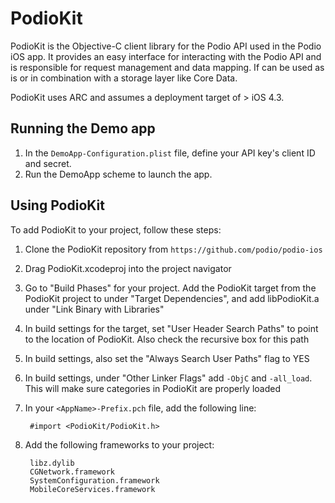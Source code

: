 # PodioKit

PodioKit is the Objective-C client library for the Podio API used in the Podio iOS app. It provides an easy interface for interacting with the Podio API and is responsible for request management and data mapping. If can be used as is or in combination with a storage layer like Core Data.

PodioKit uses ARC and assumes a deployment target of > iOS 4.3.

## Running the Demo app

1. In the `DemoApp-Configuration.plist` file, define your API key's client ID and secret.
2. Run the DemoApp scheme to launch the app.

## Using PodioKit

To add PodioKit to your project, follow these steps:

1. Clone the PodioKit repository from `https://github.com/podio/podio-ios`
2. Drag PodioKit.xcodeproj into the project navigator
3. Go to "Build Phases" for your project. Add the PodioKit target from the PodioKit project to under "Target Dependencies", and add libPodioKit.a under "Link Binary with Libraries"
4. In build settings for the target, set "User Header Search Paths" to point to the location of PodioKit. Also check the recursive box for this path
5. In build settings, also set the "Always Search User Paths" flag to YES
6. In build settings, under "Other Linker Flags" add `-ObjC` and `-all_load`. This will make sure categories in PodioKit are properly loaded
7. In your `<AppName>-Prefix.pch` file, add the following line:

		#import <PodioKit/PodioKit.h>

8. Add the following frameworks to your project:

		libz.dylib
		CGNetwork.framework
		SystemConfiguration.framework
		MobileCoreServices.framework
